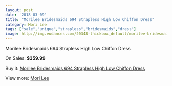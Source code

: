 ```yaml
---
layout: post
date: '2018-03-09'
title: "Morilee Bridesmaids 694 Strapless High Low Chiffon Dress"
category: Mori Lee
tags: ["sale","unique","strapless","bridesmaids","dress"]
image: http://img.eudances.com/20348-thickbox_default/morilee-bridesmaids-694-strapless-high-low-chiffon-dress.jpg
---
```

Morilee Bridesmaids 694 Strapless High Low Chiffon Dress

On Sales: **$359.99**
<a href="https://www.eudances.com/en/mori-lee/6105-morilee-bridesmaids-694-strapless-high-low-chiffon-dress.html"><amp-img layout="responsive" width="600" height="600" src="//img.eudances.com/20348-thickbox_default/morilee-bridesmaids-694-strapless-high-low-chiffon-dress.jpg" alt="Morilee Bridesmaids 694 Strapless High Low Chiffon Dress 0" /></a>
<a href="https://www.eudances.com/en/mori-lee/6105-morilee-bridesmaids-694-strapless-high-low-chiffon-dress.html"><amp-img layout="responsive" width="600" height="600" src="//img.eudances.com/20349-thickbox_default/morilee-bridesmaids-694-strapless-high-low-chiffon-dress.jpg" alt="Morilee Bridesmaids 694 Strapless High Low Chiffon Dress 1" /></a>

Buy it: [Morilee Bridesmaids 694 Strapless High Low Chiffon Dress](https://www.eudances.com/en/mori-lee/6105-morilee-bridesmaids-694-strapless-high-low-chiffon-dress.html "Morilee Bridesmaids 694 Strapless High Low Chiffon Dress")

View more: [Mori Lee](https://www.eudances.com/en/65-mori-lee "Mori Lee")